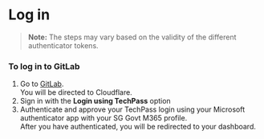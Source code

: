 # Log in
>**Note:** The steps may vary based on the validity of the different authenticator tokens.  


### To log in to GitLab

1. Go to [GitLab](https://sgts.gitlab-dedicated.com/).  
    You will be directed to Cloudflare.
1. Sign in with the **Login using TechPass** option 
1. Authenticate and approve your TechPass login using your Microsoft authenticator app with your SG Govt M365 profile.  
After you have authenticated, you will be redirected to your dashboard. 
